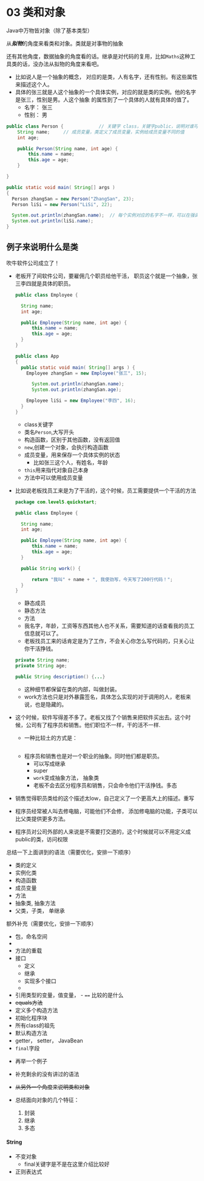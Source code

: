 # 03 类和对象
Java中万物皆对象（除了基本类型）

从***拟物***的角度来看类和对象。类就是对事物的抽象

还有其他角度，数据抽象的角度看的话。继承是对代码的复用，比如`Maths`这种工具类的话，没办法从拟物的角度来看吧。

* 比如说人是一个抽象的概念， 对应的是类，人有名字，还有性别。有这些属性来描述这个人。
* 具体的张三就是人这个抽象的一个具体实例，对应的就是类的实例。他的名字是张三，性别是男。人这个抽象
的属性到了一个具体的人就有具体的值了。
  - 名字： 张三
  - 性别： 男

```java
public class Person {             // 关键字 class，关键字public，说明对谁可见
	String name;     // 成员变量，类定义了成员变量，实例给成员变量不同的值
	int age;

	public Person(String name, int age) {
		this.name = name;
		this.age = age;
	}

}

public static void main( String[] args )
{
  Person zhangSan = new Person("ZhangSan", 23);
  Person liSi = new Person("LiSi", 22);

  System.out.println(zhangSan.name);  // 每个实例对应的名字不一样，可以在强调一下驼峰命名。
  System.out.println(liSi.name);
}
```

## 例子来说明什么是类

吹牛软件公司成立了！

* 老板开了间软件公司，要雇佣几个职员给他干活， 职员这个就是一个抽象，张三李四就是具体的职员。

  ```java
  public class Employee {

  	String name;
  	int age;

  	public Employee(String name, int age) {
  		this.name = name;
  		this.age = age;
  	}
  }

  public class App
  {
    public static void main( String[] args ) {
      Employee zhangSan = new Employee("张三", 15);

    	System.out.println(zhangSan.name);
    	System.out.println(zhangSan.age);

      Employee liSi = new Employee("李四", 16);
    }
  }
  ```

  - class关键字
  - 类名`Person`,大写开头
  - 构造函数，区别于其他函数，没有返回值
  - `new`,创建一个对象，会执行构造函数
  - 成员变量，用来保存一个具体实例的状态
  	* 比如张三这个人，有姓名，年龄
  - `this`用来指代对象自己本身
  - 方法中可以使用成员变量


* 比如说老板找员工来是为了干活的，这个时候，员工需要提供一个干活的方法

  ```java
  package com.level5.quickstart;

  public class Employee {

  	String name;
  	int age;

  	public Employee(String name, int age) {
  		this.name = name;
  		this.age = age;
  	}

    public String work() {

  		return "我叫" + name + ", 我使劲写，今天写了200行代码！";
  	}
  }

  ```
  - 静态成员
  - 静态方法
  - 方法
  - 我名字，年龄，工资等东西其他人也不关系，需要知道的话查看我的员工信息就可以了。
  - 老板找员工来的话肯定是为了工作，不会关心你怎么写代码的，只关心让你干活挣钱。
  ```java
  private String name;
  private String age;

  public String description() {...}
  ```
  - 这种细节都保留在类的内部，叫做封装。
  - work方法也只是对外暴露签名，具体怎么实现的对于调用的人，老板来说，也是隐藏的。

* 这个时候，软件写得差不多了。老板又找了个销售来把软件买出去。这个时候，公司有了程序员和销售。他们职位不一样，干的活不一样.
  - 一种比较土的方式是：
  ```java

  ```
  - 程序员和销售也是对一个职业的抽象。同时他们都是职员。
    * 可以写成继承
    * super
    * `work`变成抽象方法， 抽象类
    * 老板不会去区分程序员和销售，只会命令他们干活挣钱。多态
* 销售觉得职员类给的这个描述太low，自己定义了一个更高大上的描述。重写
* 程序员经常被人叫去修电脑，可能他们不会修， 添加修电脑的功能，子类可以比父类提供更多方法。
* 程序员对公司外部的人来说是不需要打交道的，这个时候就可以不用定义成public的类，访问权限

总结一下上面讲到的语法（需要优化，安排一下顺序）
* 类的定义
* 实例化类
* 构造函数
* 成员变量
* 方法
* 抽象类, 抽象方法
* 父类，子类， 单继承

额外补充（需要优化，安排一下顺序）
  - 包，命名空间
  -
  - 方法的重载
  - 接口
    * 定义
    * 继承
    * 实现多个接口
    *
  - 引用类型的变量，值变量， - `==` 比较的是什么
  - ~~equals方法~~
  - 定义多个构造方法
  - 初始化程序块
  - 所有class的祖先
  - 默认构造方法
  - getter， setter， JavaBean
  - `final`字段


* 再举一个例子
* 补充剩余的没有讲过的语法
* ~~从另外一个角度来说明类和对象~~

* 总结面向对象的几个特征：
  1. 封装
  2. 继承
  3. 多态
#### String
* 不变对象
  - final关键字是不是在这里介绍比较好
* 正则表达式
